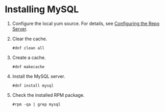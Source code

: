 # Installing MySQL<a name="EN-US_TOPIC_0231470873"></a>

1.  Configure the local yum source. For details, see  [Configuring the Repo Server](configuring-the-repo-server.md).
2.  Clear the cache.

    ```
    #dnf clean all
    ```

3.  Create a cache.

    ```
    #dnf makecache
    ```

4.  Install the MySQL server.

    ```
    #dnf install mysql
    ```

5.  Check the installed RPM package.

    ```
    #rpm -qa | grep mysql
    ```


